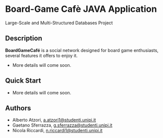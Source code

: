 
# Board-Game Cafè JAVA Application

Large-Scale and Multi-Structured Databases Project

## Description

**BoardGameCafé** is a social network designed for board game enthusiasts, several features it offers to enjoy it.

- More details will come soon.

## Quick Start

 - More details will come soon.

## Authors

* Alberto Atzori, a.atzori1@studenti.unipi.it
* Gaetano Sferrazza, g.sferrazza@studenti.unipi.it
* Nicola Riccardi, n.riccardi1@studenti.unipi.it

